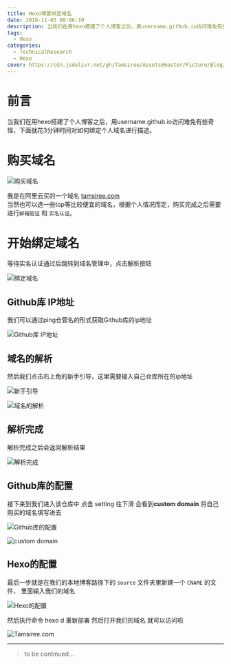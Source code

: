 ```yaml
---
title: Hexo博客绑定域名
date: 2018-11-03 00:06:19
description: 当我们在用hexo搭建了个人博客之后，用username.github.io访问难免有些奇怪，下面就花3分钟时间对如何绑定个人域名进行描述。
tags:
  - Hexo
categories:
  - TechnicalResearch
  - Hexo
cover: https://cdn.jsdelivr.net/gh/Tamsiree/Assets@master/Picture/Blog/Cover/3970baedd9aeb7e51ba12711ebd08e3d.jpg
---
```


# 前言
当我们在用hexo搭建了个人博客之后，用username.github.io访问难免有些奇怪，下面就花3分钟时间对如何绑定个人域名进行描述。

# 购买域名

![购买域名](https://cdn.jsdelivr.net/gh/Tamsiree/Assets@master/Picture/Blog/hexo_domain0.png)

我是在阿里云买的一个域名 [tamsiree.com](https://tamsiree.com)  
当然也可以选一些top等比较便宜的域名，根据个人情况而定，购买完成之后需要进行`邮箱验证` 和 `实名认证`。

# 开始绑定域名

等待实名认证通过后跳转到域名管理中，点击解析按钮

![绑定域名](https://cdn.jsdelivr.net/gh/Tamsiree/Assets@master/Picture/Blog/hexo_domain1.png)


## Github库 IP地址
我们可以通过ping仓管名的形式获取Github库的ip地址

![Github库 IP地址](https://cdn.jsdelivr.net/gh/Tamsiree/Assets@master/Picture/Blog/hexo_domain4.png)

## 域名的解析
然后我们点击右上角的新手引导，这里需要输入自己仓库所在的ip地址

![新手引导](https://cdn.jsdelivr.net/gh/Tamsiree/Assets@master/Picture/Blog/hexo_domain2.png)

![域名的解析](https://cdn.jsdelivr.net/gh/Tamsiree/Assets@master/Picture/Blog/hexo_domain3.png)

## 解析完成
解析完成之后会返回解析结果

![解析完成](https://cdn.jsdelivr.net/gh/Tamsiree/Assets@master/Picture/Blog/hexo_domain5.png)

## Github库的配置

接下来到我们进入该仓库中 点击 setting 往下滑 会看到**custom domain** 将自己购买的域名填写进去

![Github库的配置](https://cdn.jsdelivr.net/gh/Tamsiree/Assets@master/Picture/Blog/hexo_domain6.png)  

![custom domain](https://cdn.jsdelivr.net/gh/Tamsiree/Assets@master/Picture/Blog/hexo_domain7.png)

## Hexo的配置
最后一步就是在我们的本地博客路径下的 `source` 文件夹里新建一个 `CNAME` 的文件， 里面输入我们的域名

![Hexo的配置](https://cdn.jsdelivr.net/gh/Tamsiree/Assets@master/Picture/Blog/hexo_domain8.png)

然后执行命令 hexo d 重新部署 然后打开我们的域名 就可以访问啦

![Tamsiree.com](https://cdn.jsdelivr.net/gh/Tamsiree/Assets@master/Picture/Blog/hexo_domain9.png)


---
> to be continued...
